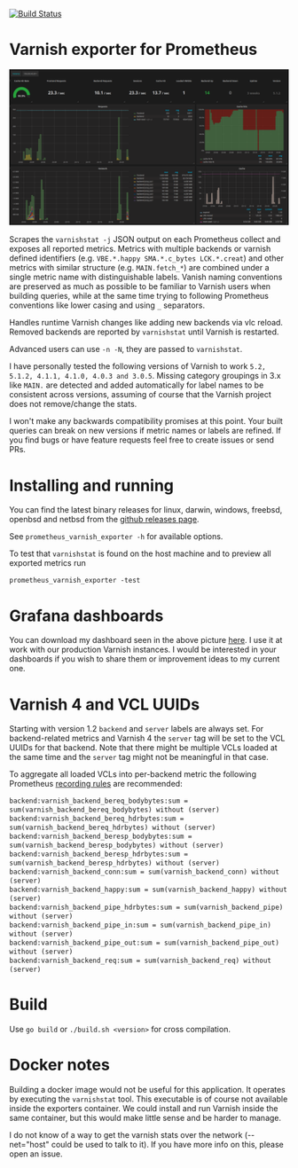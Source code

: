 [![Build Status](https://travis-ci.org/jonnenauha/prometheus_varnish_exporter.svg?branch=master)](https://travis-ci.org/jonnenauha/prometheus_varnish_exporter)

# Varnish exporter for Prometheus

![Grafana example](dashboards/jonnenauha/dashboard.png)

Scrapes the `varnishstat -j` JSON output on each Prometheus collect and exposes all reported metrics. Metrics with multiple backends or varnish defined identifiers (e.g. `VBE.*.happy SMA.*.c_bytes LCK.*.creat`) and other metrics with similar structure (e.g. `MAIN.fetch_*`) are combined under a single metric name with distinguishable labels. Vanish naming conventions are preserved as much as possible to be familiar to Varnish users when building queries, while at the same time trying to following Prometheus conventions like lower casing and using `_` separators.

Handles runtime Varnish changes like adding new backends via vlc reload. Removed backends are reported by `varnishstat` until Varnish is restarted.

Advanced users can use `-n -N`, they are passed to `varnishstat`.

I have personally tested the following versions of Varnish to work `5.2, 5.1.2, 4.1.1, 4.1.0, 4.0.3 and 3.0.5`. Missing category groupings in 3.x like `MAIN.` are detected and added automatically for label names to be consistent across versions, assuming of course that the Varnish project does not remove/change the stats.

I won't make any backwards compatibility promises at this point. Your built queries can break on new versions if metric names or labels are refined. If you find bugs or have feature requests feel free to create issues or send PRs.

# Installing and running

You can find the latest binary releases for linux, darwin, windows, freebsd, openbsd and netbsd  from the [github releases page](https://github.com/jonnenauha/prometheus_varnish_exporter/releases).

See `prometheus_varnish_exporter -h` for available options.

To test that `varnishstat` is found on the host machine and to preview all exported metrics run

    prometheus_varnish_exporter -test

# Grafana dashboards

You can download my dashboard seen in the above picture [here](dashboards/jonnenauha/dashboard.json). I use it at work with our production Varnish instances. I would be interested in your dashboards if you wish to share them or improvement ideas to my current one.

# Varnish 4 and VCL UUIDs

Starting with version 1.2 `backend` and `server` labels are always set. For backend-related metrics and Varnish 4 the `server` tag will be set to the VCL UUIDs for that backend. Note that there might be multiple VCLs loaded at the same time and the `server` tag might not be meaningful in that case.

To aggregate all loaded VCLs into per-backend metric the following Prometheus [recording rules](https://prometheus.io/docs/querying/rules/) are recommended:

    backend:varnish_backend_bereq_bodybytes:sum = sum(varnish_backend_bereq_bodybytes) without (server)
    backend:varnish_backend_bereq_hdrbytes:sum = sum(varnish_backend_bereq_hdrbytes) without (server)
    backend:varnish_backend_beresp_bodybytes:sum = sum(varnish_backend_beresp_bodybytes) without (server)
    backend:varnish_backend_beresp_hdrbytes:sum = sum(varnish_backend_beresp_hdrbytes) without (server)
    backend:varnish_backend_conn:sum = sum(varnish_backend_conn) without (server)
    backend:varnish_backend_happy:sum = sum(varnish_backend_happy) without (server)
    backend:varnish_backend_pipe_hdrbytes:sum = sum(varnish_backend_pipe) without (server)
    backend:varnish_backend_pipe_in:sum = sum(varnish_backend_pipe_in) without (server)
    backend:varnish_backend_pipe_out:sum = sum(varnish_backend_pipe_out) without (server)
    backend:varnish_backend_req:sum = sum(varnish_backend_req) without (server)

# Build

Use `go build` or `./build.sh <version>` for cross compilation.

# Docker notes

Building a docker image would not be useful for this application. It operates by executing the `varnishstat` tool. This executable is of course not available inside the exporters container. We could install and run Varnish inside the same container, but this would make little sense and be harder to manage.

I do not know of a way to get the varnish stats over the network (--net="host" could be used to talk to it). If you have more info on this, please open an issue.
